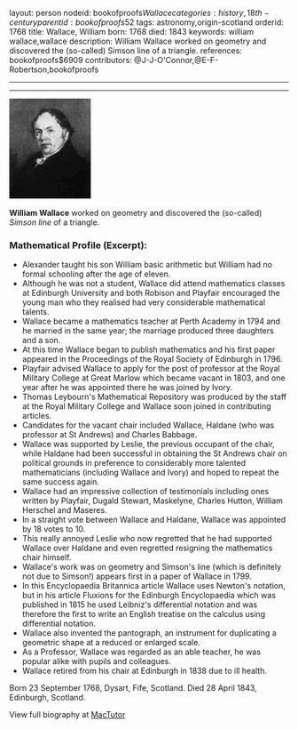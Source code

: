 layout: person
nodeid: bookofproofs$Wallace
categories: history,18th-century
parentid: bookofproofs$52
tags: astronomy,origin-scotland
orderid: 1768
title: Wallace, William
born: 1768
died: 1843
keywords: william wallace,wallace
description: William Wallace worked on geometry and discovered the (so-called) Simson line of a triangle.
references: bookofproofs$6909
contributors: @J-J-O'Connor,@E-F-Robertson,bookofproofs

---



---

![Wallace.jpg](https://github.com/bookofproofs/bookofproofs.github.io/blob/main/_sources/_assets/images/portraits/Wallace.jpg?raw=true)

**William Wallace** worked on geometry and discovered the (so-called) _Simson line_ of a triangle.

### Mathematical Profile (Excerpt):
* Alexander taught his son William basic arithmetic but William had no formal schooling after the age of eleven.
* Although he was not a student, Wallace did attend mathematics classes at Edinburgh University and both Robison and Playfair encouraged the young man who they realised had very considerable mathematical talents.
* Wallace became a mathematics teacher at Perth Academy in 1794 and he married in the same year; the marriage produced three daughters and a son.
* At this time Wallace began to publish mathematics and his first paper appeared in the Proceedings of the Royal Society of Edinburgh in 1796.
* Playfair advised Wallace to apply for the post of professor at the Royal Military College at Great Marlow which became vacant in 1803, and one year after he was appointed there he was joined by Ivory.
* Thomas Leybourn's Mathematical Repository was produced by the staff at the Royal Military College and Wallace soon joined in contributing articles.
* Candidates for the vacant chair included Wallace, Haldane (who was professor at St Andrews) and Charles Babbage.
* Wallace was supported by Leslie, the previous occupant of the chair, while Haldane had been successful in obtaining the St Andrews chair on political grounds in preference to considerably more talented mathematicians (including Wallace and Ivory) and hoped to repeat the same success again.
* Wallace had an impressive collection of testimonials including ones written by Playfair, Dugald Stewart, Maskelyne, Charles Hutton, William Herschel and Maseres.
* In a straight vote between Wallace and Haldane, Wallace was appointed by 18 votes to 10.
* This really annoyed Leslie who now regretted that he had supported Wallace over Haldane and even regretted resigning the mathematics chair himself.
* Wallace's work was on geometry and Simson's line (which is definitely not due to Simson!) appears first in a paper of Wallace in 1799.
* In this Encyclopaedia Britannica article Wallace uses Newton's notation, but in his article Fluxions for the Edinburgh Encyclopaedia which was published in 1815 he used Leibniz's differential notation and was therefore the first to write an English treatise on the calculus using differential notation.
* Wallace also invented the pantograph, an instrument for duplicating a geometric shape at a reduced or enlarged scale.
* As a Professor, Wallace was regarded as an able teacher, he was popular alike with pupils and colleagues.
* Wallace retired from his chair at Edinburgh in 1838 due to ill health.

Born 23 September 1768, Dysart, Fife, Scotland. Died 28 April 1843, Edinburgh, Scotland.

View full biography at [MacTutor](https://mathshistory.st-andrews.ac.uk/Biographies/Wallace/)
